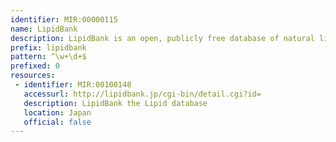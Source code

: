 ```yaml
---
identifier: MIR:00000115
name: LipidBank
description: LipidBank is an open, publicly free database of natural lipids including fatty acids, glycerolipids, sphingolipids, steroids, and various vitamins.
prefix: lipidbank
pattern: ^\w+\d+$
prefixed: 0
resources:
 - identifier: MIR:00100148
   accessurl: http://lipidbank.jp/cgi-bin/detail.cgi?id=
   description: LipidBank the Lipid database
   location: Japan
   official: false
---
```

